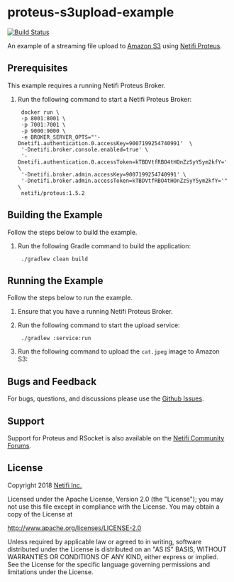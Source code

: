 # proteus-s3upload-example
[![Build Status](https://travis-ci.org/gregwhitaker/proteus-s3upload-example.svg?branch=master)](https://travis-ci.org/gregwhitaker/proteus-s3upload-example)

An example of a streaming file upload to [Amazon S3](https://aws.amazon.com/s3/) using [Netifi Proteus](https://www.netifi.com/proteus).

## Prerequisites
This example requires a running Netifi Proteus Broker.

1. Run the following command to start a Netifi Proteus Broker:

        docker run \
        -p 8001:8001 \
        -p 7001:7001 \
        -p 9000:9000 \
        -e BROKER_SERVER_OPTS="'-Dnetifi.authentication.0.accessKey=9007199254740991'  \
        '-Dnetifi.broker.console.enabled=true' \
        '-Dnetifi.authentication.0.accessToken=kTBDVtfRBO4tHOnZzSyY5ym2kfY=' \
        '-Dnetifi.broker.admin.accessKey=9007199254740991' \
        '-Dnetifi.broker.admin.accessToken=kTBDVtfRBO4tHOnZzSyY5ym2kfY='" \
        netifi/proteus:1.5.2

## Building the Example
Follow the steps below to build the example.

1. Run the following Gradle command to build the application:

        ./gradlew clean build

## Running the Example
Follow the steps below to run the example.

1. Ensure that you have a running Netifi Proteus Broker.

2. Run the following command to start the upload service:

        ./gradlew :service:run
        
3. Run the following command to upload the `cat.jpeg` image to Amazon S3:

## Bugs and Feedback
For bugs, questions, and discussions please use the [Github Issues](https://github.com/gregwhitaker/proteus-s3upload-example/issues).

## Support
Support for Proteus and RSocket is also available on the [Netifi Community Forums](https://community.netifi.com).

## License
Copyright 2018 [Netifi Inc.](https://www.netifi.com)

Licensed under the Apache License, Version 2.0 (the "License");
you may not use this file except in compliance with the License.
You may obtain a copy of the License at

   http://www.apache.org/licenses/LICENSE-2.0

Unless required by applicable law or agreed to in writing, software
distributed under the License is distributed on an "AS IS" BASIS,
WITHOUT WARRANTIES OR CONDITIONS OF ANY KIND, either express or implied.
See the License for the specific language governing permissions and
limitations under the License.